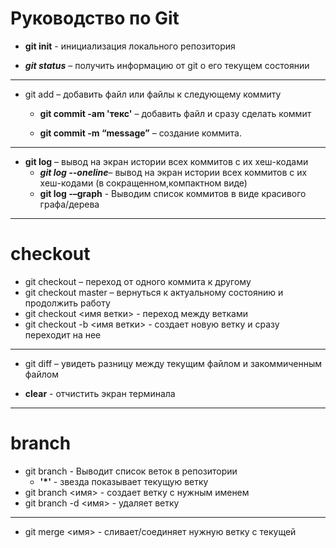 # Руководство по Git #
- **git init** - инициализация локального репозитория

- ***git status*** – получить информацию от git о его текущем состоянии
----
-  git add – добавить файл или файлы к следующему коммиту
        
     -  **git commit -am 'текс'** – добавить файл и сразу сделать коммит

     -  **git commit -m “message”** – создание коммита.
----
- **git log** – вывод на экран истории всех коммитов с их хеш-кодами
    - ***git log --oneline***– вывод на экран истории всех коммитов с их хеш-кодами (в сокращенном,компактном виде)
    -  **git log -–graph** - Выводим список коммитов в виде красивого графа/дерева
---------
# checkout #
* git checkout – переход от одного коммита к другому
* git checkout master – вернуться к актуальному состоянию и продолжить работу
* git checkout <имя ветки> - переход между ветками
* git checkout -b <имя ветки> - создает новую ветку и сразу переходит на нее
---------

* git diff – увидеть разницу между текущим файлом и закоммиченным файлом

* **clear** - отчистить экран терминала

----
# branch
- git branch - Выводит список веток в репозитории
    - **'*'** - звезда показывает текущую ветку
- git branch <имя> - создает ветку с нужным именем
- git branch -d <имя> - удаляет ветку

----
- git merge <имя> - сливает/соединяет нужную ветку с текущей

